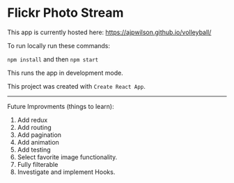 # Flickr Photo Stream

This app is currently hosted here: https://ajpwilson.github.io/volleyball/

To run locally run these commands:

`npm install` and then `npm start`

This runs the app in development mode.


This project was created with `Create React App`.

---
Future Improvments (things to learn):

1) Add redux
2) Add routing
3) Add pagination
4) Add animation
5) Add testing
6) Select favorite image functionality.
7) Fully filterable
8) Investigate and implement Hooks.
